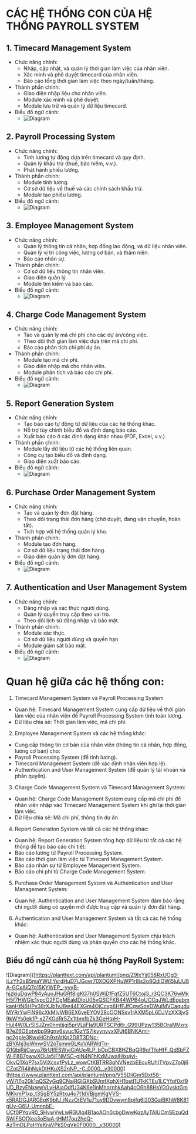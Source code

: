 # CÁC HỆ THỐNG CON CỦA HỆ THỐNG PAYROLL SYSTEM
## 1. Timecard Management System
- Chức năng chính:
  - Nhập, cập nhật, và quản lý thời gian làm việc của nhân viên.
  - Xác minh và phê duyệt timecard của nhân viên.
  - Báo cáo tổng thời gian làm việc theo ngày/tuần/tháng.
- Thành phần chính:
  - Giao diện nhập liệu cho nhân viên.
  - Module xác minh và phê duyệt.
  - Module lưu trữ và quản lý dữ liệu timecard.
- Biểu đồ ngữ cảnh:
  - ![Diagram](https://www.planttext.com/api/plantuml/png/UhzxVxHVnk55UGfbcOTNvSKgwEhQAMY4PEQc9YSMfIZu9kObfgVcfkQLA0HN5fUavcfQAVXbFDorja2X9EFXxhcP2kcPYNaAEOSNv08DUBYxFPahEh3quQx58B6zn9WMa75ubK9AQILGRub22LGb5puzO4EHRR5IS3gyC5yX6KJWSXK0003__mC0)

## 2. Payroll Processing System
- Chức năng chính:
  - Tính lương tự động dựa trên timecard và quy định.
  - Quản lý khấu trừ (thuế, bảo hiểm, v.v.).
  - Phát hành phiếu lương.
- Thành phần chính:
  - Module tính lương.
  - Cơ sở dữ liệu về thuế và các chính sách khấu trừ.
  - Module tạo phiếu lương.
- Biểu đồ ngữ cảnh:
  - ![Diagram](https://www.planttext.com/api/plantuml/png/UhzxVtH8PcvgSc9HYe9lObvYUcfkQbw9Gd1bSKbgRgo2hgwTWaP0OcLHVawEGa1HVd9gSN5cNZfKNjDAmUNXxlKAEPaFTxUNAfHaFDmzDrCXFJCnJo7dy89SXJAGU39NT436uKr0JTuFT-rNACa_l32F28C3IoiLIXxkMf-ia9tnSDTIeEb53tUlviAZ1sncj5_6uKLvG9iFhygBjL88oCW4Mbgga7Dimx65UUbS00000F__0m00)

## 3. Employee Management System
- Chức năng chính:
  - Quản lý thông tin cá nhân, hợp đồng lao động, và dữ liệu nhân viên.
  - Quản lý vị trí công việc, lương cơ bản, và thâm niên.
  - Báo cáo nhân sự.
- Thành phần chính:
  - Cơ sở dữ liệu thông tin nhân viên.
  - Giao diện quản lý.
  - Module tìm kiếm và báo cáo.
- Biểu đồ ngữ cảnh:
  - ![Diagram](https://www.planttext.com/api/plantuml/png/UhzxVtHWwSDTY_CKSWxlLSZBEBmeJw7uuUwDiGgwkdOA6gwv1JdvbQcf2hw9UOdfgRcfUIKAmPN59QcvcbOA8Hc7L-Ng0rMlJLGeoJYy9IzTeIGp3sf8MURXLNbS-0m0sn3jV7XXiaB6mztjG2CUxfu8D2Cx0oWKQwNWyd3tUeMSJA1KAOgP00000F__0m00)

## 4. Charge Code Management System
- Chức năng chính:
  - Tạo và quản lý mã chi phí cho các dự án/công việc.
  - Theo dõi thời gian làm việc dựa trên mã chi phí.
  - Báo cáo phân tích chi phí dự án.
- Thành phần chính:
  - Module tạo mã chi phí.
  - Giao diện nhập mã cho nhân viên.
  - Module phân tích và báo cáo chi phí.
- Biểu đồ ngữ cảnh:
  - ![Diagram](https://www.planttext.com/api/plantuml/png/UhzxVtHWwSDTY_CKSWxlLKXvk7kZmk65UR4Akhfs2XhE6Ob5wQaAplafgGg-YNc9wQcvgNab2i6LnIMfkPfM2Y4FTotCLyWzl5WXEIDJeI3Zy5gkQB-Cmulo5Ceo3wyYrXI_Z8UxrXQW6aD04zXWh0wtKd0w37HJCfY0cGO0003__mC0)

## 5. Report Generation System
- Chức năng chính:
  - Tạo báo cáo tự động từ dữ liệu của các hệ thống khác.
  - Hỗ trợ tùy chỉnh biểu đồ và định dạng báo cáo.
  - Xuất báo cáo ở các định dạng khác nhau (PDF, Excel, v.v.).
- Thành phần chính:
  - Module lấy dữ liệu từ các hệ thống liên quan.
  - Công cụ tạo biểu đồ và định dạng.
  - Giao diện xuất báo cáo.
- Biểu đồ ngữ cảnh:
  - ![Diagram](https://www.planttext.com/api/plantuml/png/UhzxVxJpuON92XaFTxShb039YNdf2jaPGA5O1LrTEmMDeDI2_A8I1VVKlDIYn9BC_3o5uChYajHSJIi5buUxrolaP09rbgBevueEB7suQt6UGixXlOHDYJoygbGX-U6kvQKAIOSNvYia0makt1h0vY5ROANW1DS60000__y30000)

## 6. Purchase Order Management System
- Chức năng chính:
  - Tạo và quản lý đơn đặt hàng.
  - Theo dõi trạng thái đơn hàng (chờ duyệt, đang vận chuyển, hoàn tất).
  - Tích hợp với hệ thống quản lý kho.
- Thành phần chính:
  - Module tạo đơn hàng.
  - Cơ sở dữ liệu trạng thái đơn hàng.
  - Giao diện quản lý đơn đặt hàng.
- Biểu đồ ngữ cảnh:
  - ![Diagram](https://www.planttext.com/api/plantuml/png/UhzxVxJJmzqp5Geo7kvQcwUGMvgea75uGLvwh8Akhfs2Ha1fKN96Od6gWdzHIcgHWczYNc9wQcvgNeb2S6LnIMgkffL2oCDT2_CLZamyjZ0FefMBi2wmuT5-GEKAoQLvwGh93tSjBOYrKZWo0M4AXZJnBYe2EWcehIJZyC9C59S10000__y30000)

## 7. Authentication and User Management System
- Chức năng chính:
  - Đăng nhập và xác thực người dùng.
  - Quản lý quyền truy cập theo vai trò.
  - Theo dõi lịch sử đăng nhập và bảo mật.
- Thành phần chính:
  - Module xác thực.
  - Cơ sở dữ liệu người dùng và quyền hạn
  - Module giám sát bảo mật.
- Biểu đồ ngữ cảnh:
  - ![Diagram](https://www.planttext.com/api/plantuml/png/UhzxVxHV-h4D3tVFpLH8ERmpBprMGLVNJa73iRGa8pMl93CviIGpFqyXCIz58RGujKZ1Dp4lCJqr5oYb45nPN9AQgscbS6J2aUQyT8MyZ8UxrXPmaQ0LR5Mqy-65oGeP3tUtAvG0oOb0ax8pW4AnLWe16OSNvIaKbbO-tDsOfr1IL5gfa0os0m000F__0m00)

# Quan hệ giữa các hệ thống con:
1. Timecard Management System và Payroll Processing System

- Quan hệ: Timecard Management System cung cấp dữ liệu về thời gian làm việc của nhân viên để Payroll Processing System tính toán lương.
- Dữ liệu chia sẻ: Thời gian làm việc, mã chi phí.
2. Employee Management System và các hệ thống khác:

- Cung cấp thông tin cơ bản của nhân viên (thông tin cá nhân, hợp đồng, lương cơ bản) cho:
- Payroll Processing System (để tính lương).
- Timecard Management System (để xác định nhân viên hợp lệ).
- Authentication and User Management System (để quản lý tài khoản và phân quyền).
3. Charge Code Management System và Timecard Management System:

- Quan hệ: Charge Code Management System cung cấp mã chi phí để nhân viên nhập vào Timecard Management System khi ghi lại thời gian làm việc.
- Dữ liệu chia sẻ: Mã chi phí, thông tin dự án.
4. Report Generation System và tất cả các hệ thống khác:

- Quan hệ: Report Generation System tổng hợp dữ liệu từ tất cả các hệ thống để tạo báo cáo chi tiết:
- Báo cáo lương từ Payroll Processing System.
- Báo cáo thời gian làm việc từ Timecard Management System.
- Báo cáo nhân sự từ Employee Management System.
- Báo cáo chi phí từ Charge Code Management System.
5. Purchase Order Management System và Authentication and User Management System:

- Quan hệ: Authentication and User Management System đảm bảo rằng chỉ người dùng có quyền mới được truy cập và quản lý đơn đặt hàng.
6. Authentication and User Management System và tất cả các hệ thống khác:

- Quan hệ: Authentication and User Management System chịu trách nhiệm xác thực người dùng và phân quyền cho các hệ thống khác.

## Biểu đồ ngữ cảnh của hệ thống PayRoll System:
![Diagram]([https://planttext.com/api/plantuml/png/Z9IxYjj058RxUOg3-iLzYh2sB5maYWUlYsrdHuD7iJGoer70XDGXPHuWP1r8is2o8QdiOWi5luUU8A-GCxAiQ7o15KYWEP_-yvyB-hjzkiuDqwP84yAuoJHuGRf8igKG7h0SWiDfFqfZ5UT6CtojG_r3QC3K76wMkH5f7HWGic1ypcO2FCgMEakIDloU05vQSCFKB44WPB4oUCCqJWLdEgebmkanHtN6HPv38rXJb1vJ8w44EXGm4OjCcxp6HfFJfCgwSoeDWulMVCaquduMYRrYwFiN96cXkMIvWB6EX6veEYOV28cOONSsv1rAXM5pL6DJVzXX3jvS9kWYs0ek1P-x27KGdRr5Zx1tbmfbZk3GeHtpH-HuI4W0LrSlSJZm0hmtijgi5prVLjjFIa9URTSCPd6r_G99UPzw135BOraMVxrxB7eZ6OEotwbp99gnv6svuc1GzYS7lkyynyvxXFJt6BNKAmI-nc2gpIe3KwxHGh9xtAtKp2D8T3DNc-zBYAhj3qWmwSV2oTsmmGLKoVARWdTn-Q1QbjRijCwya76rUIfESWyiCiAUe4LP_bOpCBX8HZBqQR9ofTfoHfF_QdSbFZW-F8B7pwwXOUa5jFNMSC-gjN4N1hKxMJwalHixujvj-OkvQ1XqP7sx5ViXcsxfPyLz_wowCtKBTRR3qNVNezbEEcuRUhITVpvZ7o0j6CZotZR4ihNskDtHKuXS2nNP_-C_0000__y30000](https://www.planttext.com/api/plantuml/png/V55DIiGm5Dxt58-vW7lTp20k1qQS2yGq9CNajRGlGXbSUmfXghXH1bstI1U1kKTEu1LCYfqf0xf9UD_BzyENxwwVLyHAiaOdfU34K6e1inMhornhkAah4cO6h88HsYG0vsktGmMKkmP1xp_t3SgBY5zRtxu4o7t1dVBjgmKgVVS-x5RADGJARGEpK9blU_iNzzOrEV1u71uy9DDywym8pifq6l203GalBKhW8K81gUy-G6U-UmnnbE-UCf0PYqvR0_SHvwVwLwRGUIq4B1aoAOn0cbgDwwKqzAyTAlUCmSEzuQd5WlFSOfXea3oEluA-tHM17ou2heQ-AzTmDLPoHYeKraVPkS0qVk0F0000__y30000)
